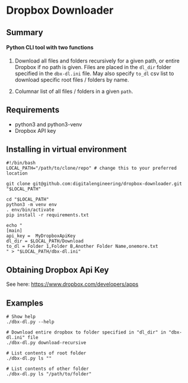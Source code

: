 # Dropbox Downloader

## Summary

#### Python CLI tool with two functions

1) Download all files and folders recursively for a given path, or entire 
   Dropbox if no path is given. Files are placed in the `dl_dir` folder
   specified in the `dbx-dl.ini` file. May also specify `to_dl` csv list to 
   download specific root files / folders by name.
   
2) Columnar list of all files / folders in a given `path`.

## Requirements

- python3 and python3-venv
- Dropbox API key

## Installing in virtual environment

    #!/bin/bash
    LOCAL_PATH="/path/to/clone/repo" # change this to your preferred location
    
    git clone git@github.com:digitalengineering/dropbox-downloader.git "$LOCAL_PATH"
    
    cd "$LOCAL_PATH" 
    python3 -m venv env
    . env/bin/activate
    pip install -r requirements.txt
    
    echo "
    [main]
    api_key =  MyDropboxApiKey
    dl_dir = $LOCAL_PATH/Download
    to_dl = Folder 1,Folder B,Another Folder Name,onemore.txt
    " > "$LOCAL_PATH/dbx-dl.ini"

## Obtaining Dropbox Api Key

See here: https://www.dropbox.com/developers/apps 

## Examples
    
    # Show help
    ./dbx-dl.py --help
    
    # Download entire dropbox to folder specified in "dl_dir" in "dbx-dl.ini" file
    ./dbx-dl.py download-recursive
    
    # List contents of root folder 
    ./dbx-dl.py ls ""

    # List contents of other folder 
    ./dbx-dl.py ls "/path/to/folder"
